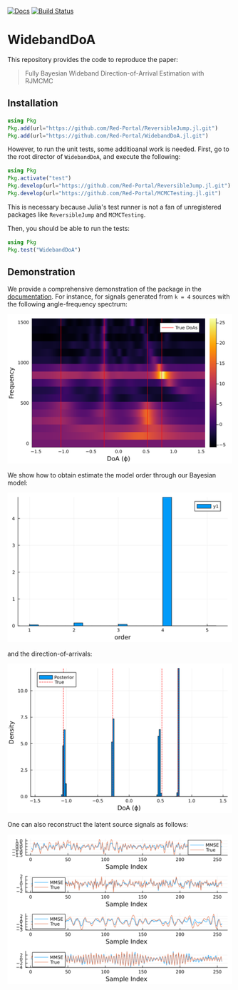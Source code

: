 
[![Docs](https://img.shields.io/badge/docs-dev-blue.svg)](http://krkim.me/WidebandDoA.jl/)
[![Build Status](https://github.com/Red-Portal/WideBandDOA.jl/actions/workflows/CI.yml/badge.svg?branch=main)](https://github.com/Red-Portal/WideBandDOA.jl/actions/workflows/CI.yml?query=branch%3Amain)

# WidebandDoA

This repository provides the code to reproduce the paper:
> Fully Bayesian Wideband Direction-of-Arrival Estimation with RJMCMC

## Installation

```julia
using Pkg
Pkg.add(url="https://github.com/Red-Portal/ReversibleJump.jl.git")
Pkg.add(url="https://github.com/Red-Portal/WidebandDoA.jl.git")
```

However, to run the unit tests, some additioanal work is needed.
First, go to the root director of `WidebandDoA`, and execute the following:
```julia
using Pkg
Pkg.activate("test")
Pkg.develop(url="https://github.com/Red-Portal/ReversibleJump.jl.git")
Pkg.develop(url="https://github.com/Red-Portal/MCMCTesting.jl.git")
```
This is necessary because Julia's test runner is not a fan of unregistered packages like `ReversibleJump` and `MCMCTesting`.
    
Then, you should be able to run the tests:
```julia
using Pkg
Pkg.test("WidebandDoA")
```


## Demonstration
We provide a comprehensive demonstration of the package in the [documentation](https://krkim.me/WidebandDoA.jl/dev/demonstration/).
For instance, for signals generated from `k = 4` sources with the following angle-frequency spectrum:

![](https://github.com/Red-Portal/WidebandDoA.jl/blob/gh-pages/dev/angle_frequency_spectrum_plot.svg) 

We show how to obtain estimate the model order through our Bayesian model:

![](https://github.com/Red-Portal/WidebandDoA.jl/blob/gh-pages/dev/model_order_hist.svg)

and the direction-of-arrivals:

![](https://github.com/Red-Portal/WidebandDoA.jl/blob/gh-pages/dev/doa_hist.svg)

One can also reconstruct the latent source signals as follows:

![](https://github.com/Red-Portal/WidebandDoA.jl/blob/gh-pages/dev/recon_mmse_comparison.svg)



